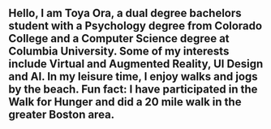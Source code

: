 ## Hello, I am Toya Ora, a dual degree bachelors student with a Psychology degree from Colorado College and a Computer Science degree at Columbia University. Some of my interests include Virtual and Augmented Reality, UI Design and AI. In my leisure time, I enjoy walks and jogs by the beach. Fun fact: I have participated in the Walk for Hunger and did a 20 mile walk in the greater Boston area. 



<!--

An "About me" section that describes your work and interests
Contributions you're proud of, and context about those contributions
Guidance for gtting help in communities where you're involved


**tora20/tora20** is a ✨ _special_ ✨ repository because its `README.md` (this file) appears on your GitHub profile.

Here are some ideas to get you started:

- 🔭 I’m currently working on ...
- 🌱 I’m currently learning ...
- 👯 I’m looking to collaborate on ...
- 🤔 I’m looking for help with ...
- 💬 Ask me about ...
- 📫 How to reach me: ...
- 😄 Pronouns: ...
- ⚡ Fun fact: ...
-->

